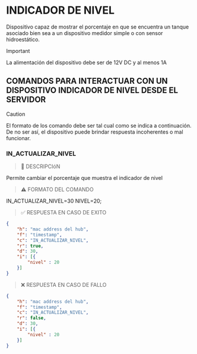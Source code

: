 # INDICADOR DE NIVEL

Dispositivo capaz de mostrar el porcentaje en que se encuentra un tanque asociado bien sea a un dispositivo medidor simple o con sensor hidroestático.

> [!IMPORTANT]
> La alimentación del dispositivo debe ser de 12V DC y al menos 1A

## COMANDOS PARA INTERACTUAR CON UN DISPOSITIVO INDICADOR DE NIVEL DESDE EL SERVIDOR

> [!CAUTION]
> El formato de los comando debe ser tal cual como se indica a continuación. De no ser así, el dispositivo puede brindar respuesta incoherentes o mal funcionar.

### IN_ACTUALIZAR_NIVEL
> 📖 DESCRIPCIóN

Permite cambiar el porcentaje que muestra el indicador de nivel

> ⚠️ FORMATO DEL COMANDO

IN_ACTUALIZAR_NIVEL=30 NIVEL=20;

> ✅ RESPUESTA EN CASO DE EXITO

```json
{
    "h": "mac address del hub",
    "f": "timestamp",
    "c": "IN_ACTUALIZAR_NIVEL",
    "r": true,
    "d": 30,
    "i": [{
        "nivel" : 20
    }]
}
```

> ❌ RESPUESTA EN CASO DE FALLO

```json
{
    "h": "mac address del hub",
    "f": "timestamp",
    "c": "IN_ACTUALIZAR_NIVEL",
    "r": false,
    "d": 30,
    "i": [{
        "nivel" : 20
    }]
}
```